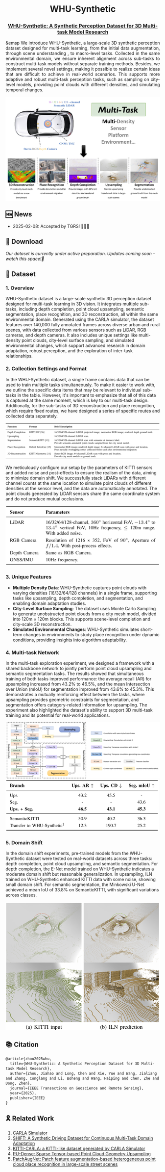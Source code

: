 <h1 align="center"> <p> WHU-Synthetic </p></h1>
<h3 align="center">
<a href="https://github.com/WHU-USI3DV/WHU-Synthetic" target="_blank">WHU-Synthetic: A Synthetic Perception Dataset for 3D Multi-task Model Research</a>
</h3>
<p align="justify">
&emsp We introduce WHU-Synthetic, a large-scale 3D synthetic perception dataset designed for multi-task learning, from the initial data augmentation, through scene understanding , to macro-level tasks. Collected in the same environmental domain, we ensure inherent alignment across sub-tasks to construct multi-task models without separate training methods. Besides, we implement several novel settings, making it possible to realize certain ideas that are difficult to achieve in real-world scenarios. This supports more adaptive and robust multi-task perception tasks, such as sampling on city-level models, providing point clouds with different densities, and simulating temporal changes.
</p>


<img src="media/teaser.jpg" alt="Intro" style="zoom:100%;" />

## 🆕 News
- 2025-02-08:  Accepted by TGRS! 🎉🎉🎉

## 🚧 Download

_Our dataset is currently under active preparation. Updates coming soon – watch this space!👀_

## 🔢 Dataset

### 1. Overview

WHU-Synthetic dataset is a large-scale synthetic 3D perception dataset designed for multi-task learning in 3D vision. It integrates multiple sub-tasks, including depth completion, point cloud upsampling, semantic segmentation, place recognition, and 3D reconstruction, all within the same environmental domain. Generated using the CARLA simulator, the dataset features over 140,000 fully annotated frames across diverse urban and rural scenes, with data collected from various sensors such as LiDAR, RGB cameras, and depth cameras. It also includes unique settings like multi-density point clouds, city-level surface sampling, and simulated environmental changes, which support advanced research in domain adaptation, robust perception, and the exploration of inter-task relationships.

### 2. Collection Settings and Format

In the WHU-Synthetic dataset, a single frame contains data that can be used to train multiple tasks simultaneously. To make it easier to work with, we outline the specific data items that may be relevant to individual sub-tasks in the table. However, it's important to emphasize that all of this data is captured at the same moment, which is key to our multi-task design. Additionally, for the sub-tasks of 3D reconstruction and place recognition, which require fixed routes, we have designed a series of specific routes and collected data separately.

<img src="media/format.png" alt="Intro" style="zoom:100%;" />

We meticulously configure our setup by the parameters of KITTI sensors and added noise and post-effects to ensure the realism of the data, aiming to minimize domain shift. We successfully stack LiDARs with different channel counts at the same location to simulate point clouds of different densities at the sensor level, and the data are automatically annotated. The point clouds generated by LiDAR sensors share the same coordinate system and do not produce mutual occlusions.

<img src="media/collection setting.png" alt="Intro" style="zoom:50%;" />

### 3. Unique Features

* **Multiple Density Data**: WHU-Synthetic captures point clouds with varying densities (16/32/64/128 channels) in a single frame, supporting tasks like upsampling, depth completion, and segmentation, and enabling domain adaptation studies.
* **City-Level Surface Sampling**: The dataset uses Monte Carlo Sampling to generate unobstructed point clouds from a city mesh model, divided into 120m × 120m blocks. This supports scene-level completion and city-scale 3D reconstruction.
* **Simulated Environmental Changes**: WHU-Synthetic simulates short-term changes in environments to study place recognition under dynamic conditions, providing insights into algorithm adaptability.

### 4. Multi-task Network

In the multi-task exploration experiment, we designed a framework with a shared backbone network to jointly perform point cloud upsampling and semantic segmentation tasks. The results showed that simultaneous training of both tasks improved performance: the average recall (AR) for upsampling increased from 43.2% to 46.5%, and the mean Intersection over Union (mIoU) for segmentation improved from 43.6% to 45.3%. This demonstrates a mutually reinforcing effect between the tasks, where upsampling provides geometric constraints for segmentation, and segmentation offers category-related information for upsampling. The experiment also highlighted the dataset's ability to support 3D multi-task training and its potential for real-world applications.

<img src="media/Network.jpg" alt="Intro" style="zoom:100%;" />

<img src="media/results.png" alt="Intro" style="zoom:50%;" />

### 5. Domain Shift

In the domain shift experiments, pre-trained models from the WHU-Synthetic dataset were tested on real-world datasets across three tasks: depth completion, point cloud upsampling, and semantic segmentation. For depth completion, the E-Net model trained on WHU-Synthetic indicates a moderate domain shift but reasonable generalization. In upsampling, ILN trained on WHU-Synthetic enhanced KITTI data with some noise, showing small domain shift. For semantic segmentation, the Minkowski U-Net achieved a mean IoU of 33.8% on SemanticKITTI, with significant variations across classes.

<img src="media/upsampling.png" alt="Intro" style="zoom:100%;" />

## 📚 Citation

```
@article{zhou2025whu,
  title={WHU-Synthetic: A Synthetic Perception Dataset for 3D Multi-task Model Research},
  author={Zhou, Jiahao and Long, Chen and Xie, Yue and Wang, Jialiang and Zhang, Conglang and Li, Boheng and Wang, Haiping and Chen, Zhe and Dong, Zhen},
  journal={IEEE Transactions on Geoscience and Remote Sensing},
  year={2025},
  publisher={IEEE}
}
```

## 🎗️ Related Work

1. [CARLA Simulator](https://github.com/carla-simulator/carla)
2. [SHIFT: A Synthetic Driving Dataset for Continuous Multi-Task Domain Adaptation](https://github.com/SysCV/shift-dev)
3. [KITTI-CARLA: a KITTI-like dataset generated by CARLA Simulator](https://github.com/jedeschaud/kitti_carla_simulator)
4. [PU-Dense: Sparse Tensor-based Point Cloud Geometry Upsampling](https://github.com/aniqueakhtar/PointCloudUpsampling)
5. [PatchAugNet: Patch feature augmentation-based heterogeneous point cloud place recognition in large-scale street scenes](https://github.com/WHU-USI3DV/PatchAugNet)

